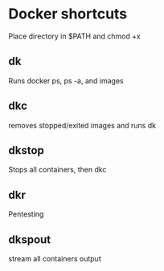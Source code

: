 # Docker shortcuts
Place directory in $PATH and chmod +x 
## dk
Runs docker ps, ps -a, and images 


## dkc
removes stopped/exited images and runs dk

## dkstop
Stops all containers, then dkc 

## dkr 
Pentesting 

## dkspout 
stream all containers output

